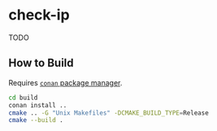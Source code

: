 # check-ip

TODO

## How to Build

Requires [`conan` package manager](https://docs.conan.io/en/1.3/installation.html).

```bash
cd build
conan install ..
cmake .. -G "Unix Makefiles" -DCMAKE_BUILD_TYPE=Release
cmake --build .
```
